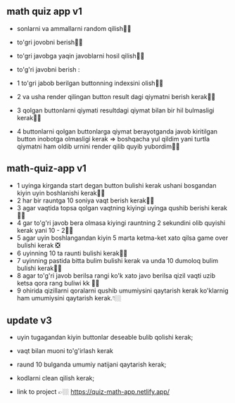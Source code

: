 ## math quiz app v1

- sonlarni va ammallarni random qilish👍🏿
- to'gri jovobni berish👍🏿
- to'gri javobga yaqin javoblarni hosil qilish👍🏿

- to'g'ri javobni berish :
- 1 to'gri jabob berilgan buttonning indexsini olish👍🏿
- 2 va usha render qilingan button result dagi qiymatni berish kerak👍🏿
- 3 qolgan buttonlarni qiymati resultdagi qiymat bilan bir hil bulmasligi kerak👍🏿
- 4 buttonlarni qolgan buttonlarga qiymat berayotganda javob kiritilgan button inobotga olmasligi kerak => boshqacha yul qildim yani turtla qiymatni ham oldib urnini render qilib quyib yubordim👍🏿

## math-quiz-app v1

- 1 uyinga kirganda start degan button bulishi kerak ushani bosgandan kiyin uyin boshlanishi kerak👍🏿
- 2 har bir rauntga 10 soniya vaqt berish kerak👍🏿
- 3 agar vaqtida topsa qolgan vaqtning kiyingi uyinga qushib berishi kerak👍🏿
- 4 gar to'g'ri javob bera olmasa kiyingi rauntning 2 sekundini olib quyishi kerak yani 10 - 2👍🏿
- 5 agar uyin boshlangandan kiyin 5 marta ketma-ket xato qilsa game over bulishi kerak ❎
- 6 uyinning 10 ta raunti bulishi kerak👍🏿
- 7 uyinning pastida bitta bulim bulishi kerak va unda 10 dumoloq bulim bulishi kerak👍🏿
- 8 agar to'g'ri javob berilsa rangi ko'k xato javo berilsa qizil vaqti uzib ketsa qora rang buliwi kk 👍🏿
- 9 ohirida qizillarni qoralarni qushib umumiysini qaytarish kerak ko'klarnig ham umumiysini qaytarish kerak.👇🏼

## update v3

- uyin tugagandan kiyin buttonlar deseable bulib qolishi kerak;
- vaqt bilan muoni to'g'irlash kerak
- raund 10 bulganda umumiy natijani qaytarish kerak;
- kodlarni clean qilish kerak;

- link to project 👉🏼 https://quiz-math-app.netlify.app/
